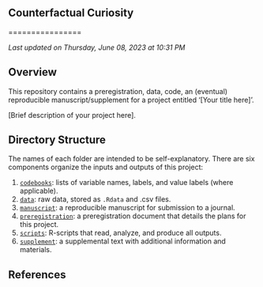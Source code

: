 ## Counterfactual Curiosity
================

*Last updated on Thursday, June 08, 2023 at 10:31 PM*

## Overview

This repository contains a preregistration, data, code, an (eventual)
reproducible manuscript/supplement for a project entitled ‘\[Your title
here\]’.

\[Brief description of your project here\].

## Directory Structure

The names of each folder are intended to be self-explanatory. There are
six components organize the inputs and outputs of this project:

1.  [`codebooks`](https://github.com/HannaSchleihauf/Counterfactual_Curiosity/tree/master/codebooks):
    lists of variable names, labels, and value labels (where
    applicable).
2.  [`data`](https://github.com/HannaSchleihauf/Counterfactual_Curiosity/tree/master/data):
    raw data, stored as `.Rdata` and .csv files.
3.  [`manuscript`](https://github.com/HannaSchleihauf/Counterfactual_Curiosity/tree/master/manuscript):
    a reproducible manuscript for submission to a journal.
4.  [`preregistration`](https://github.com/HannaSchleihauf/Counterfactual_Curiosity/tree/master/preregistration):
    a preregistration document that details the plans for this project.
5.  [`scripts`](https://github.com/HannaSchleihauf/Counterfactual_Curiosity/tree/master/scripts):
    R-scripts that read, analyze, and produce all outputs.
6.  [`supplement`](https://github.com/HannaSchleihauf/Counterfactual_Curiosity/tree/master/supplement):
    a supplemental text with additional information and materials.

## References
